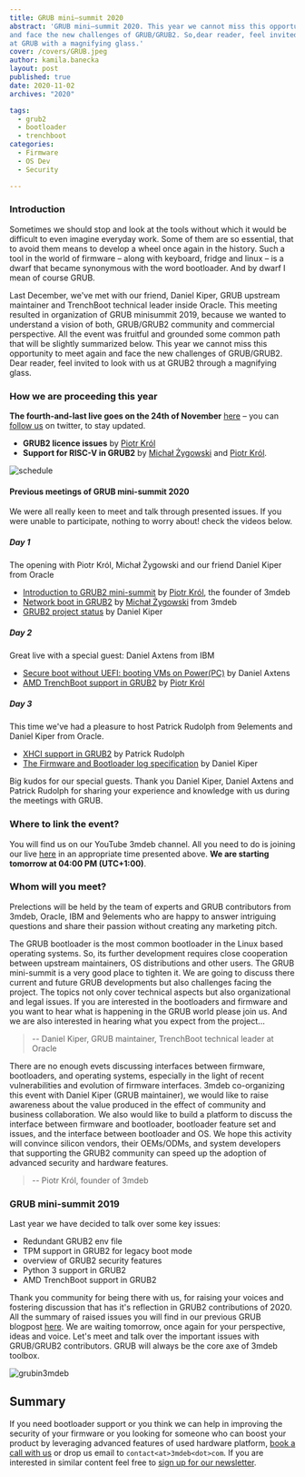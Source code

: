 ```yaml
---
title: GRUB mini–summit 2020
abstract: 'GRUB mini–summit 2020. This year we cannot miss this opportunity to meet again
and face the new challenges of GRUB/GRUB2. So,dear reader, feel invited to look
at GRUB with a magnifying glass.'
cover: /covers/GRUB.jpeg
author: kamila.banecka
layout: post
published: true
date: 2020-11-02
archives: "2020"

tags:
  - grub2
  - bootloader
  - trenchboot
categories:
  - Firmware
  - OS Dev
  - Security

---
```


### Introduction

Sometimes we should stop and look at the tools without which it would be
difficult to even imagine everyday work. Some of them are so essential, that to
avoid them means to develop a wheel once again in the history. Such a tool in
the world of firmware – along with keyboard, fridge and linux – is a dwarf that
became synonymous with the word bootloader. And by dwarf I mean of course GRUB.

Last December, we've met with our friend, Daniel Kiper, GRUB upstream maintainer
and TrenchBoot technical leader inside Oracle. This meeting resulted in
organization of GRUB minisummit 2019, because we wanted to understand a vision
of both, GRUB/GRUB2 community and commercial perspective. All the event was
fruitful and grounded some common path that will be slightly summarized below.
This year we cannot miss this opportunity to meet again and face the new
challenges of GRUB/GRUB2. Dear reader, feel invited to look with us at GRUB2
through a magnifying glass.

### How we are proceeding this year

**The fourth-and-last live goes on the 24th of November**
[here](https://www.youtube.com/channel/UC_djHbyjuJvhVjfT18nyqmQ/live) – you can
[follow us](https://twitter.com/3mdeb_com) on twitter, to stay updated.

- **GRUB2 licence issues** by [Piotr Król](https://twitter.com/pietrushnic)
- **Support for RISC-V in GRUB2** by
  [Michał Żygowski](https://twitter.com/_miczyg_) and
  [Piotr Król](https://twitter.com/pietrushnic).

![schedule](/img/Grub24.11.png)

#### Previous meetings of GRUB mini-summit 2020

We were all really keen to meet and talk through presented issues. If you were
unable to participate, nothing to worry about! check the videos below.

##### Day 1

The opening with Piotr Król, Michał Żygowski and our friend Daniel Kiper from
Oracle

- [Introduction to GRUB2 mini-summit](https://youtu.be/LEcM5C5hdjs?t=12) by
  [Piotr Król](https://twitter.com/pietrushnic), the founder of 3mdeb
- [Network boot in GRUB2](https://youtu.be/LEcM5C5hdjs?t=673) by
  [Michał Żygowski](https://twitter.com/_miczyg_) from 3mdeb
- [GRUB2 project status](https://youtu.be/LEcM5C5hdjs?t=3098) by Daniel Kiper

##### Day 2

Great live with a special guest: Daniel Axtens from IBM

- [Secure boot without UEFI: booting VMs on Power(PC)](https://youtu.be/u0sK6j-pQeM?t=53)
  by Daniel Axtens
- [AMD TrenchBoot support in GRUB2](https://youtu.be/u0sK6j-pQeM?t=2799) by
  [Piotr Król](https://twitter.com/pietrushnic)

##### Day 3

This time we've had a pleasure to host Patrick Rudolph from 9elements and Daniel
Kiper from Oracle.

- [XHCI support in GRUB2](https://youtu.be/SSrFv4a-zgU) by Patrick Rudolph
- [The Firmware and Bootloader log specification](https://youtu.be/SSrFv4a-zgU?t=2806)
  by Daniel Kiper

Big kudos for our special guests. Thank you Daniel Kiper, Daniel Axtens and
Patrick Rudolph for sharing your experience and knowledge with us during the
meetings with GRUB.

### Where to link the event?

You will find us on our YouTube 3mdeb channel. All you need to do is joining our
live [here](https://www.youtube.com/channel/UC_djHbyjuJvhVjfT18nyqmQ/live) in an
appropriate time presented above. **We are starting tomorrow at 04:00 PM
(UTC+1:00)**.

### Whom will you meet?

Prelections will be held by the team of experts and GRUB contributors from
3mdeb, Oracle, IBM and 9elements who are happy to answer intriguing questions
and share their passion without creating any marketing pitch.

The GRUB bootloader is the most common bootloader in the Linux based operating
systems. So, its further development requires close cooperation between
upstream maintainers, OS distributions and other users. The GRUB mini-summit
is a very good place to tighten it. We are going to discuss there current and
future GRUB developments but also challenges facing the project. The topics
not only cover technical aspects but also organizational and legal issues. If
you are interested in the bootloaders and firmware and you want to hear what
is happening in the GRUB world please join us. And we are also interested in
hearing what you expect from the project...
> -- Daniel Kiper, GRUB maintainer, TrenchBoot technical leader at Oracle

There are no enough evets discussing interfaces between firmware, bootloaders,
and operating systems, especially in the light of recent vulnerabilities and
evolution of firmware interfaces. 3mdeb co-organizing this event with Daniel
Kiper (GRUB maintainer), we would like to raise awareness about the value
produced in the effect of community and business collaboration. We also would
like to build a platform to discuss the interface between firmware and
bootloader, bootloader feature set and issues, and the interface between
bootloader and OS. We hope this activity will convince silicon vendors, their
OEMs/ODMs, and system developers that supporting the GRUB2 community can speed
up the adoption of advanced security and hardware features.
> -- Piotr Król, founder of 3mdeb

### GRUB mini-summit 2019

Last year we have decided to talk over some key issues:

- Redundant GRUB2 env file
- TPM support in GRUB2 for legacy boot mode
- overview of GRUB2 security features
- Python 3 support in GRUB2
- AMD TrenchBoot support in GRUB2

Thank you community for being there with us, for raising your voices and
fostering discussion that has it's reflection in GRUB2 contributions of 2020.
All the summary of raised issues you will find in our previous GRUB blogpost
[here](https://blog.3mdeb.com/2020/2020-02-19-grub2_and_3mdeb_minisummit/). We
are waiting tomorrow, once again for your perspective, ideas and voice. Let's
meet and talk over the important issues with GRUB/GRUB2 contributors. GRUB will
always be the core axe of 3mdeb toolbox.

![grubin3mdeb](/img/GRUBin3mdeb.png)

## Summary

If you need bootloader support or you think we can help in improving the
security of your firmware or you looking for someone who can boost your product
by leveraging advanced features of used hardware platform,
[book a call with us](https://calendly.com/3mdeb/consulting-remote-meeting) or
drop us email to `contact<at>3mdeb<dot>com`. If you are interested in similar
content feel free to [sign up for our newsletter](https://newsletter.3mdeb.com/subscription/PW6XnCeK6).
